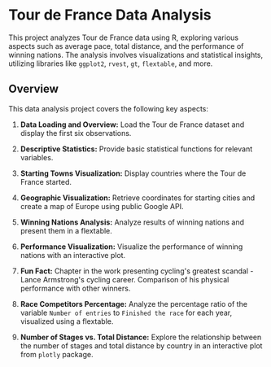 # Tour de France Data Analysis

This project analyzes Tour de France data using R, exploring various aspects such as average pace, total distance, and the performance of winning nations. The analysis involves visualizations and statistical insights, utilizing libraries like `ggplot2`, `rvest`, `gt`, `flextable`, and more.

## Overview
This data analysis project covers the following key aspects:

1. **Data Loading and Overview:** Load the Tour de France dataset and display the first six observations.

2. **Descriptive Statistics:** Provide basic statistical functions for relevant variables.

3. **Starting Towns Visualization:** Display countries where the Tour de France started.

4. **Geographic Visualization:** Retrieve coordinates for starting cities and create a map of Europe using public Google API.

5. **Winning Nations Analysis:** Analyze results of winning nations and present them in a flextable.

6. **Performance Visualization:** Visualize the performance of winning nations with an interactive plot.

7. **Fun Fact:** Chapter in the work presenting cycling's greatest scandal - Lance Armstrong's cycling career. Comparison of his physical performance with other winners.

8. **Race Competitors Percentage:** Analyze the percentage ratio of the variable `Number of entries` to `Finished the race` for each year, visualized using a flextable.

9. **Number of Stages vs. Total Distance:** Explore the relationship between the number of stages and total distance by country in an interactive plot from `plotly` package.


